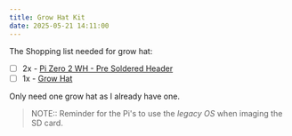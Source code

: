 ```yaml
---
title: Grow Hat Kit
date: 2025-05-21 14:11:00
---
```


The Shopping list needed for grow hat:

- [ ] 2x - [Pi Zero 2 WH - Pre Soldered Header](https://amzn.to/4mptC8o)
- [ ] 1x - [Grow Hat](https://shop.pimoroni.com/products/grow-hat-mini?variant=32345076006995)

Only need one grow hat as I already have one.

> NOTE::
> Reminder for the Pi's to use the _legacy OS_ when imaging the SD card.
